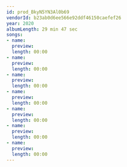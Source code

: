 ```yaml
---
id: prod_BkyN5YN3Al0b69
vendorId: b23ab0d6ee566e92ddf46150caefef26
year: 2020
albumLength: 29 min 47 sec
songs: 
- name: 
  preview: 
  length: 00:00
- name: 
  preview: 
  length: 00:00
- name: 
  preview: 
  length: 00:00
- name: 
  preview: 
  length: 00:00
- name: 
  preview: 
  length: 00:00
- name: 
  preview: 
  length: 00:00
- name: 
  preview: 
  length: 00:00
---
```

